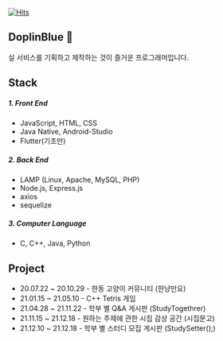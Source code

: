 [![Hits](https://hits.seeyoufarm.com/api/count/incr/badge.svg?url=https%3A%2F%2Fgithub.com%2FYuSoeun%2Fhit-counter&count_bg=%233D61C8&title_bg=%23555555&icon=&icon_color=%23E7E7E7&title=hits&edge_flat=false)](https://hits.seeyoufarm.com)

## DoplinBlue 👋
실 서비스를 기획하고 제작하는 것이 즐거운 프로그래머입니다.

## Stack
##### 1. Front End
- JavaScript, HTML, CSS
- Java Native, Android-Studio
- Flutter(기초만)

##### 2. Back End
- LAMP (Linux, Apache, MySQL, PHP)
- Node.js, Express.js
- axios
- sequelize

##### 3. Computer Language
- C, C++, Java, Python

## Project
- 20.07.22 ~ 20.10.29 - 한동 고양이 커뮤니티 (한냥만요)
- 21.01.15 ~ 21.05.10 - C++ Tetris 게임
- 21.04.28 ~ 21.11.22 - 학부 별 Q&A 게시판 (StudyTogethrer)
- 21.11.15 ~ 21.12.18 - 원하는 주제에 관한 시집 감상 공간 (시집문고)
- 21.12.10 ~ 21.12.18 - 학부 별 스터디 모집 게시판 (StudySetter();)

<!--
**YuSoeun/YuSoeun** is a ✨ _special_ ✨ repository because its `README.md` (this file) appears on your GitHub profile.

Here are some ideas to get you started:

- 🔭 I’m currently working on ...
- 🌱 I’m currently learning ...
- 👯 I’m looking to collaborate on ...
- 🤔 I’m looking for help with ...
- 💬 Ask me about ...
- 📫 How to reach me: ...
- 😄 Pronouns: ...
- ⚡ Fun fact: ...
-->
